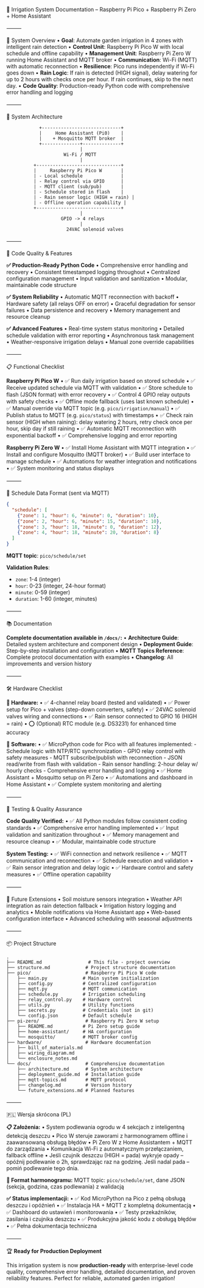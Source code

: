 📘 Irrigation System Documentation – Raspberry Pi Pico + Raspberry Pi Zero + Home Assistant

⸻

🧱 System Overview
	•	**Goal**: Automate garden irrigation in 4 zones with intelligent rain detection
	•	**Control Unit**: Raspberry Pi Pico W with local schedule and offline capability
	•	**Management Unit**: Raspberry Pi Zero W running Home Assistant and MQTT broker
	•	**Communication**: Wi-Fi (MQTT) with automatic reconnection
	•	**Resilience**: Pico runs independently if Wi-Fi goes down
	•	**Rain Logic**: If rain is detected (HIGH signal), delay watering for up to 2 hours with checks once per hour. If rain continues, skip to the next day.
	•	**Code Quality**: Production-ready Python code with comprehensive error handling and logging

⸻

📡 System Architecture

                +-----------------------------+
                |     Home Assistant (Pi0)    |
                |    + Mosquitto MQTT broker  |
                +--------------+--------------+
                               |
                         Wi-Fi / MQTT
                               |
              +-------------------------------+
              |     Raspberry Pi Pico W       |
              | - Local schedule              |
              | - Relay control via GPIO      |
              | - MQTT client (sub/pub)       |
              | - Schedule stored in flash    |
              | - Rain sensor logic (HIGH = rain) |
              | - Offline operation capability |
              +-------------------------------+
                               |
                        GPIO -> 4 relays
                               |
                          24VAC solenoid valves

⸻

🔧 Code Quality & Features

**✅ Production-Ready Python Code**
	•	Comprehensive error handling and recovery
	•	Consistent timestamped logging throughout
	•	Centralized configuration management
	•	Input validation and sanitization
	•	Modular, maintainable code structure

**✅ System Reliability**
	•	Automatic MQTT reconnection with backoff
	•	Hardware safety (all relays OFF on error)
	•	Graceful degradation for sensor failures
	•	Data persistence and recovery
	•	Memory management and resource cleanup

**✅ Advanced Features**
	•	Real-time system status monitoring
	•	Detailed schedule validation with error reporting
	•	Asynchronous task management
	•	Weather-responsive irrigation delays
	•	Manual zone override capabilities

⸻

📋 Functional Checklist

**Raspberry Pi Pico W**
	•	✅ Run daily irrigation based on stored schedule
	•	✅ Receive updated schedule via MQTT with validation
	•	✅ Store schedule to flash (JSON format) with error recovery
	•	✅ Control 4 GPIO relay outputs with safety checks
	•	✅ Offline mode fallback (uses last known schedule)
	•	✅ Manual override via MQTT topic (e.g. `pico/irrigation/manual`)
	•	✅ Publish status to MQTT (e.g. `pico/status`) with timestamps
	•	✅ Check rain sensor (HIGH when raining): delay watering 2 hours, retry check once per hour, skip day if still raining
	•	✅ Automatic MQTT reconnection with exponential backoff
	•	✅ Comprehensive logging and error reporting

**Raspberry Pi Zero W**
	•	✅ Install Home Assistant with MQTT integration
	•	✅ Install and configure Mosquitto (MQTT broker)
	•	✅ Build user interface to manage schedule
	•	✅ Automations for weather integration and notifications
	•	✅ System monitoring and status displays

⸻

🧾 Schedule Data Format (sent via MQTT)

```json
{
  "schedule": [
    {"zone": 1, "hour": 6, "minute": 0, "duration": 10},
    {"zone": 2, "hour": 6, "minute": 15, "duration": 10},
    {"zone": 3, "hour": 18, "minute": 0, "duration": 12},
    {"zone": 4, "hour": 18, "minute": 20, "duration": 8}
  ]
}
```

**MQTT topic**: `pico/schedule/set`

**Validation Rules**:
- `zone`: 1-4 (integer)
- `hour`: 0-23 (integer, 24-hour format)
- `minute`: 0-59 (integer)
- `duration`: 1-60 (integer, minutes)

⸻

📚 Documentation

**Complete documentation available in `/docs/`:**
	•	**Architecture Guide**: Detailed system architecture and component design
	•	**Deployment Guide**: Step-by-step installation and configuration
	•	**MQTT Topics Reference**: Complete protocol documentation with examples
	•	**Changelog**: All improvements and version history

⸻

🛠️ Hardware Checklist

**🔌 Hardware:**
	•	✅ 4-channel relay board (tested and validated)
	•	✅ Power setup for Pico + valves (step-down converters, safety)
	•	✅ 24VAC solenoid valves wiring and connections
	•	✅ Rain sensor connected to GPIO 16 (HIGH = rain)
	•	⭕ (Optional) RTC module (e.g. DS3231) for enhanced time accuracy

**💾 Software:**
	•	✅ MicroPython code for Pico with all features implemented:
		- Schedule logic with NTP/RTC synchronization
		- GPIO relay control with safety measures
		- MQTT subscribe/publish with reconnection
		- JSON read/write from flash with validation
		- Rain sensor handling: 2-hour delay w/ hourly checks
		- Comprehensive error handling and logging
	•	✅ Home Assistant + Mosquitto setup on Pi Zero
	•	✅ Automations and dashboard in Home Assistant
	•	✅ Complete system monitoring and alerting

⸻

🧪 Testing & Quality Assurance

**Code Quality Verified:**
	•	✅ All Python modules follow consistent coding standards
	•	✅ Comprehensive error handling implemented
	•	✅ Input validation and sanitization throughout
	•	✅ Memory management and resource cleanup
	•	✅ Modular, maintainable code structure

**System Testing:**
	•	✅ WiFi connection and network resilience
	•	✅ MQTT communication and reconnection
	•	✅ Schedule execution and validation
	•	✅ Rain sensor integration and delay logic
	•	✅ Hardware control and safety measures
	•	✅ Offline operation capability

⸻

🚀 Future Extensions
	•	Soil moisture sensors integration
	•	Weather API integration as rain detection fallback
	•	Irrigation history logging and analytics
	•	Mobile notifications via Home Assistant app
	•	Web-based configuration interface
	•	Advanced scheduling with seasonal adjustments

⸻

📦 Project Structure

```
.
├── README.md                 # This file - project overview
├── structure.md             # Project structure documentation
├── pico/                    # Raspberry Pi Pico W code
│   ├── main.py             # Main system initialization
│   ├── config.py           # Centralized configuration
│   ├── mqtt.py             # MQTT communication
│   ├── schedule.py         # Irrigation scheduling
│   ├── relay_control.py    # Hardware control
│   ├── utils.py            # Utility functions
│   ├── secrets.py          # Credentials (not in git)
│   └── config.json         # Default schedule
├── pi-zero/                 # Raspberry Pi Zero W setup
│   ├── README.md           # Pi Zero setup guide
│   ├── home-assistant/     # HA configuration
│   └── mosquitto/          # MQTT broker config
├── hardware/                # Hardware documentation
│   ├── bill_of_materials.md
│   ├── wiring_diagram.md
│   └── enclosure_notes.md
└── docs/                    # Comprehensive documentation
    ├── architecture.md      # System architecture
    ├── deployment_guide.md  # Installation guide
    ├── mqtt-topics.md       # MQTT protocol
    ├── changelog.md         # Version history
    └── future_extensions.md # Planned features
```

⸻

🇵🇱 Wersja skrócona (PL)

**📋 Założenia:**
	•	System podlewania ogrodu w 4 sekcjach z inteligentną detekcją deszczu
	•	Pico W steruje zaworami z harmonogramem offline i zaawansowaną obsługą błędów
	•	Pi Zero W z Home Assistantem + MQTT do zarządzania
	•	Komunikacja Wi-Fi z automatycznym przełączaniem, fallback offline
	•	Jeśli czujnik deszczu (HIGH = pada) wykryje opady – opóźnij podlewanie o 2h, sprawdzając raz na godzinę. Jeśli nadal pada – pomiń podlewanie tego dnia.

**🧾 Format harmonogramu:**
MQTT topic: `pico/schedule/set`, dane JSON (sekcja, godzina, czas podlewania) z walidacją

**✅ Status implementacji:**
	•	✅ Kod MicroPython na Pico z pełną obsługą deszczu i opóźnień
	•	✅ Instalacja HA + MQTT z kompletną dokumentacją
	•	✅ Dashboard do ustawień i monitorowania
	•	✅ Testy przekaźników, zasilania i czujnika deszczu
	•	✅ Produkcyjna jakość kodu z obsługą błędów
	•	✅ Pełna dokumentacja techniczna

⸻

🏆 **Ready for Production Deployment**

This irrigation system is now **production-ready** with enterprise-level code quality, comprehensive error handling, detailed documentation, and proven reliability features. Perfect for reliable, automated garden irrigation!